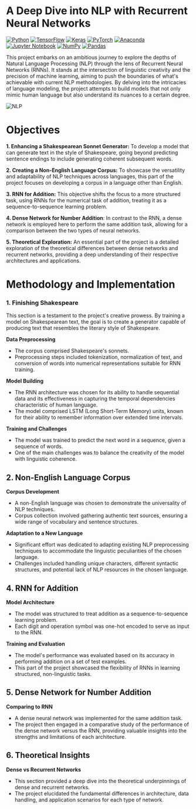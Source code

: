 # A Deep Dive into NLP with Recurrent Neural Networks

[![Python](https://img.shields.io/badge/python-3670A0?style=for-the-badge&logo=python&logoColor=ffdd54)](https://www.python.org) 
[![TensorFlow](https://img.shields.io/badge/TensorFlow-%23FF6F00.svg?style=for-the-badge&logo=TensorFlow&logoColor=white)](https://www.tensorflow.org)
[![Keras](https://img.shields.io/badge/Keras-%23D00000.svg?style=for-the-badge&logo=Keras&logoColor=white)](https://keras.io)
[![PyTorch](https://img.shields.io/badge/PyTorch-%23EE4C2C.svg?style=for-the-badge&logo=PyTorch&logoColor=white)](https://pytorch.org/)
[![Anaconda](https://img.shields.io/badge/Anaconda-%2344A833.svg?style=for-the-badge&logo=anaconda&logoColor=white)](https://www.anaconda.com)
[![Jupyter Notebook](https://img.shields.io/badge/jupyter-%23FA0F00.svg?style=for-the-badge&logo=jupyter&logoColor=white)](https://jupyter.org/)
[![NumPy](https://img.shields.io/badge/numpy-%23013243.svg?style=for-the-badge&logo=numpy&logoColor=white)](https://numpy.org)
[![Pandas](https://img.shields.io/badge/pandas-%23150458.svg?style=for-the-badge&logo=pandas&logoColor=white)](https://pandas.pydata.org) 


This project embarks on an ambitious journey to explore the depths of Natural Language Processing (NLP) through the lens of Recurrent Neural Networks (RNNs). It stands at the intersection of linguistic creativity and the precision of machine learning, aiming to push the boundaries of what's achievable with current NLP methodologies. By delving into the intricacies of language modeling, the project attempts to build models that not only mimic human language but also understand its nuances to a certain degree.

![NLP](https://github.com/Manuindukuri/NLP_from_scratch_with_RNN/assets/114769115/81443c3a-380d-4f90-9ecd-14598643b172)

# Objectives
**1. Enhancing a Shakespearean Sonnet Generator:** To develop a model that can generate text in the style of Shakespeare, going beyond predicting sentence endings to include generating coherent subsequent words.

**2. Creating a Non-English Language Corpus:** To showcase the versatility and adaptability of NLP techniques across languages, this part of the project focuses on developing a corpus in a language other than English.

**3. RNN for Addition:** This objective shifts the focus to a more structured task, using RNNs for the numerical task of addition, treating it as a sequence-to-sequence learning problem.

**4. Dense Network for Number Addition**: In contrast to the RNN, a dense network is employed here to perform the same addition task, allowing for a comparison between the two types of neural networks.

**5. Theoretical Exploration:** An essential part of the project is a detailed exploration of the theoretical differences between dense networks and recurrent networks, providing a deep understanding of their respective architectures and applications.

# Methodology and Implementation

### 1. Finishing Shakespeare

This section is a testament to the project's creative prowess. By training a model on Shakespearean text, the goal is to create a generator capable of producing text that resembles the literary style of Shakespeare.

**Data Preprocessing**

- The corpus comprised Shakespeare's sonnets.
- Preprocessing steps included tokenization, normalization of text, and conversion of words into numerical representations suitable for RNN training.
   
**Model Building**

- The RNN architecture was chosen for its ability to handle sequential data and its effectiveness in capturing the temporal dependencies characteristic of human language.
- The model comprised LSTM (Long Short-Term Memory) units, known for their ability to remember information over extended time intervals.
  
**Training and Challenges**

- The model was trained to predict the next word in a sequence, given a sequence of words.
- One of the main challenges was to balance the creativity of the model with linguistic coherence.

## 2. Non-English Language Corpus
   
**Corpus Development**

- A non-English language was chosen to demonstrate the universality of NLP techniques.
- Corpus collection involved gathering authentic text sources, ensuring a wide range of vocabulary and sentence structures.

**Adaptation to a New Language**

- Significant effort was dedicated to adapting existing NLP preprocessing techniques to accommodate the linguistic peculiarities of the chosen language.
- Challenges included handling unique characters, different syntactic structures, and potential lack of NLP resources in the chosen language.

## 4. RNN for Addition

**Model Architecture**

- The model was structured to treat addition as a sequence-to-sequence learning problem.
- Each digit and operation symbol was one-hot encoded to serve as input to the RNN.

**Training and Evaluation**

- The model's performance was evaluated based on its accuracy in performing addition on a set of test examples.
- This part of the project showcased the flexibility of RNNs in learning structured, non-linguistic tasks.

## 5. Dense Network for Number Addition
   
**Comparing to RNN**

- A dense neural network was implemented for the same addition task.
- The project then engaged in a comparative study of the performance of the dense network versus the RNN, providing valuable insights into the strengths and limitations of each architecture.
  
## 6. Theoretical Insights

**Dense vs Recurrent Networks**

- This section provided a deep dive into the theoretical underpinnings of dense and recurrent networks.
- The project elucidated the fundamental differences in architecture, data handling, and application scenarios for each type of network.
